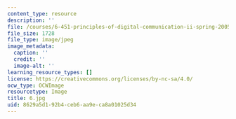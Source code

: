 ```yaml
---
content_type: resource
description: ''
file: /courses/6-451-principles-of-digital-communication-ii-spring-2005/8629a5d192b4ceb6aa9eca8a01025d34_6.jpg
file_size: 1728
file_type: image/jpeg
image_metadata:
  caption: ''
  credit: ''
  image-alt: ''
learning_resource_types: []
license: https://creativecommons.org/licenses/by-nc-sa/4.0/
ocw_type: OCWImage
resourcetype: Image
title: 6.jpg
uid: 8629a5d1-92b4-ceb6-aa9e-ca8a01025d34
---
```


